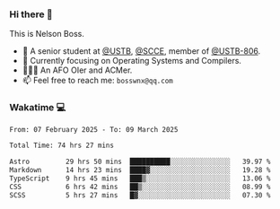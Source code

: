 ### Hi there 👋

<!--
**bosswnx/bosswnx** is a ✨ _special_ ✨ repository because its `README.md` (this file) appears on your GitHub profile.

Here are some ideas to get you started:

- 🔭 I’m currently working on ...
- 🌱 I’m currently learning ...
- 👯 I’m looking to collaborate on ...
- 🤔 I’m looking for help with ...
- 💬 Ask me about ...
- 📫 How to reach me: ...
- 😄 Pronouns: ...
- ⚡ Fun fact: ...
-->

This is Nelson Boss.

- 🏫 A senior student at [@USTB](https://www.ustb.edu.cn/), [@SCCE](https://scce.ustb.edu.cn/), member of [@USTB-806](https://ustb-806.github.io/).
- 🌱 Currently focusing on Operating Systems and Compilers.
- 🧑🏻‍💻 An AFO OIer and ACMer.
- 📫 Feel free to reach me: `bosswnx@qq.com`

### Wakatime 💻

<!--START_SECTION:waka-->

```txt
From: 07 February 2025 - To: 09 March 2025

Total Time: 74 hrs 27 mins

Astro         29 hrs 50 mins  ██████████░░░░░░░░░░░░░░░   39.97 %
Markdown      14 hrs 23 mins  ████▓░░░░░░░░░░░░░░░░░░░░   19.28 %
TypeScript    9 hrs 45 mins   ███▒░░░░░░░░░░░░░░░░░░░░░   13.06 %
CSS           6 hrs 42 mins   ██▒░░░░░░░░░░░░░░░░░░░░░░   08.99 %
SCSS          5 hrs 27 mins   █▓░░░░░░░░░░░░░░░░░░░░░░░   07.30 %
```

<!--END_SECTION:waka-->
